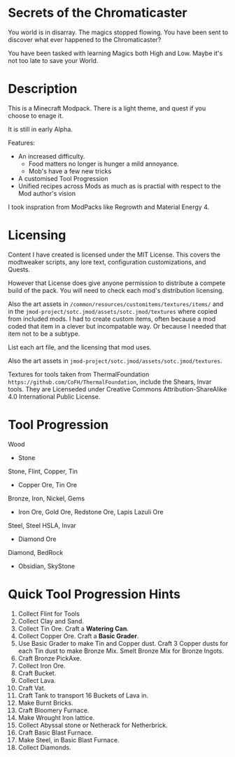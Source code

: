 Secrets of the Chromaticaster
=============================

You world is in disarray. The magics stopped flowing. You have been sent to discover what ever happened to the Chromaticaster?

You have been tasked with learning Magics both High and Low. Maybe it's not too late to save your World.


Description
===========

This is a Minecraft Modpack. There is a light theme, and quest if you choose to enage it. 

It is still in early Alpha. 

Features: 

* An increased difficulty.
  * Food matters no longer is hunger a mild annoyance.
  * Mob's have a few new tricks
* A customised Tool Progression
* Unified recipes across Mods as much as is practial with respect to the Mod author's vision


I took inspration from ModPacks like Regrowth and Material Energy 4.

Licensing
=========

Content I have created is licensed under the MIT License.
This covers the modtweaker scripts, any lore text, configuration customizations, and Quests.

However that License does give anyone permission to distribute a compete build of the pack. You will need to check each mod's distribution licensing.


Also the art assets in `/common/resources/customitems/textures/items/` and in the `jmod-project/sotc.jmod/assets/sotc.jmod/textures` where copied from included mods. I had to create custom items, often because a mod coded that item in a clever but incompatable way. Or because I needed that item not to be a subtype. 

<FIXME> List each art file, and the licensing that mod uses.


Also the art assets in `jmod-project/sotc.jmod/assets/sotc.jmod/textures`.

Textures for tools taken from ThermalFoundation `https://github.com/CoFH/ThermalFoundation`, include the Shears, Invar tools. They are Licenseded under Creative Commons Attribution-ShareAlike 4.0 International Public License.



Tool Progression
================

Wood
 - Stone

Stone, Flint, Copper, Tin 
 - Copper Ore, Tin Ore

Bronze, Iron, Nickel, Gems
 - Iron Ore, Gold Ore, Redstone Ore, Lapis Lazuli Ore

Steel, Steel HSLA, Invar
 - Diamond Ore

Diamond, BedRock
 - Obsidian, SkyStone


Quick Tool Progression Hints
============================

1. Collect Flint for Tools
2. Collect Clay and Sand.
3. Collect Tin Ore. Craft a **Watering Can**.
4. Collect Copper Ore. Craft a **Basic Grader**.
5. Use Basic Grader to make Tin and Copper dust. Craft 3 Copper dusts for each Tin dust to make Bronze Mix. Smelt Bronze Mix for Bronze Ingots.
6. Craft Bronze PickAxe.
7. Collect Iron Ore.
8. Craft Bucket.
9. Collect Lava.
10. Craft Vat.
11. Craft Tank to transport 16 Buckets of Lava in.
13. Make Burnt Bricks.
14. Craft Bloomery Furnace.
15. Make Wrought Iron lattice.
16. Collect Abyssal stone or Netherack for Netherbrick.
17. Craft Basic Blast Furnace. 
18. Make Steel, in Basic Blast Furnace.
19. Collect Diamonds.
